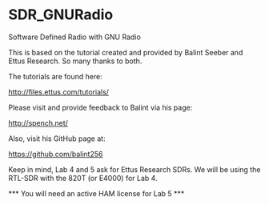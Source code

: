 # SDR_GNURadio

Software Defined Radio with GNU Radio

This is based on the tutorial created and provided by Balint Seeber and Ettus Research. So many thanks to both.

The tutorials are found here:

http://files.ettus.com/tutorials/

Please visit and provide feedback to Balint via his page:

http://spench.net/

Also, visit his GitHub page at:

https://github.com/balint256

Keep in mind, Lab 4 and 5 ask for Ettus Research SDRs.
We will be using the RTL-SDR with the 820T (or E4000) for Lab 4.

*** You will need an active HAM license for Lab 5 ***
